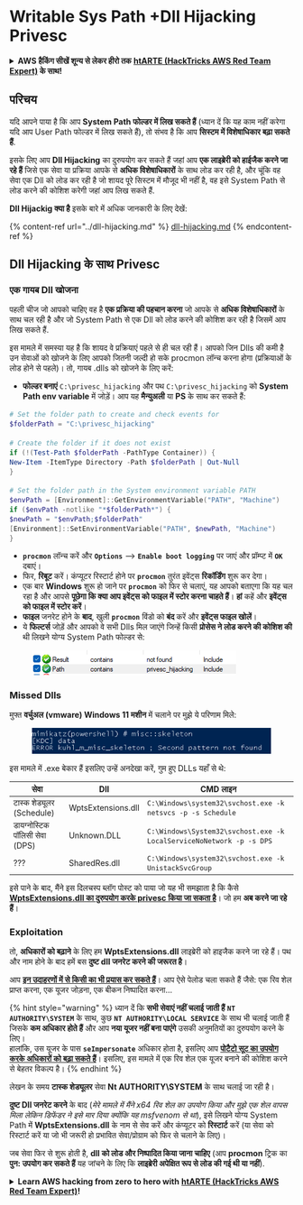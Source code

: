 # Writable Sys Path +Dll Hijacking Privesc

<details>

<summary><strong>AWS हैकिंग सीखें शून्य से लेकर हीरो तक</strong> <a href="https://training.hacktricks.xyz/courses/arte"><strong>htARTE (HackTricks AWS Red Team Expert)</strong></a><strong> के साथ!</strong></summary>

HackTricks का समर्थन करने के अन्य तरीके:

* यदि आप चाहते हैं कि आपकी **कंपनी का विज्ञापन HackTricks में दिखाई दे** या **HackTricks को PDF में डाउनलोड करें**, तो [**सब्सक्रिप्शन प्लान्स**](https://github.com/sponsors/carlospolop) देखें!
* [**आधिकारिक PEASS & HackTricks स्वैग प्राप्त करें**](https://peass.creator-spring.com)
* [**The PEASS Family**](https://opensea.io/collection/the-peass-family) की खोज करें, हमारा एक्सक्लूसिव [**NFTs**](https://opensea.io/collection/the-peass-family) का संग्रह
* 💬 [**Discord group**](https://discord.gg/hRep4RUj7f) में **शामिल हों** या [**telegram group**](https://t.me/peass) में या **Twitter** पर 🐦 [**@carlospolopm**](https://twitter.com/carlospolopm) को **फॉलो करें**.
* **HackTricks** के [**github repos**](https://github.com/carlospolop/hacktricks) और [**HackTricks Cloud**](https://github.com/carlospolop/hacktricks-cloud) में PRs सबमिट करके अपनी हैकिंग ट्रिक्स शेयर करें.

</details>

## परिचय

यदि आपने पाया है कि आप **System Path फोल्डर में लिख सकते हैं** (ध्यान दें कि यह काम नहीं करेगा यदि आप User Path फोल्डर में लिख सकते हैं), तो संभव है कि आप **सिस्टम में विशेषाधिकार बढ़ा सकते हैं**.

इसके लिए आप **Dll Hijacking** का दुरुपयोग कर सकते हैं जहां आप **एक लाइब्रेरी को हाईजैक करने जा रहे हैं** जिसे एक सेवा या प्रक्रिया आपके से **अधिक विशेषाधिकारों** के साथ लोड कर रही है, और चूंकि वह सेवा एक Dll को लोड कर रही है जो शायद पूरे सिस्टम में मौजूद भी नहीं है, वह इसे System Path से लोड करने की कोशिश करेगी जहां आप लिख सकते हैं.

**Dll Hijackig क्या है** इसके बारे में अधिक जानकारी के लिए देखें:

{% content-ref url="../dll-hijacking.md" %}
[dll-hijacking.md](../dll-hijacking.md)
{% endcontent-ref %}

## Dll Hijacking के साथ Privesc

### एक गायब Dll खोजना

पहली चीज जो आपको चाहिए वह है **एक प्रक्रिया की पहचान करना** जो आपके से **अधिक विशेषाधिकारों** के साथ चल रही है और जो System Path से एक Dll को लोड करने की कोशिश कर रही है जिसमें आप लिख सकते हैं.

इस मामले में समस्या यह है कि शायद वे प्रक्रियाएं पहले से ही चल रही हैं। आपको जिन Dlls की कमी है उन सेवाओं को खोजने के लिए आपको जितनी जल्दी हो सके procmon लॉन्च करना होगा (प्रक्रियाओं के लोड होने से पहले)। तो, गायब .dlls को खोजने के लिए करें:

* **फोल्डर बनाएं** `C:\privesc_hijacking` और पथ `C:\privesc_hijacking` को **System Path env variable** में जोड़ें। आप यह **मैन्युअली** या **PS** के साथ कर सकते हैं:
```powershell
# Set the folder path to create and check events for
$folderPath = "C:\privesc_hijacking"

# Create the folder if it does not exist
if (!(Test-Path $folderPath -PathType Container)) {
New-Item -ItemType Directory -Path $folderPath | Out-Null
}

# Set the folder path in the System environment variable PATH
$envPath = [Environment]::GetEnvironmentVariable("PATH", "Machine")
if ($envPath -notlike "*$folderPath*") {
$newPath = "$envPath;$folderPath"
[Environment]::SetEnvironmentVariable("PATH", $newPath, "Machine")
}
```
* **`procmon`** लॉन्च करें और **`Options`** --> **`Enable boot logging`** पर जाएं और प्रॉम्प्ट में **`OK`** दबाएं।
* फिर, **रिबूट** करें। कंप्यूटर रिस्टार्ट होने पर **`procmon`** तुरंत इवेंट्स **रिकॉर्डिंग** शुरू कर देगा।
* एक बार **Windows** शुरू हो जाने पर **`procmon`** को फिर से चलाएं, यह आपको बताएगा कि यह चल रहा है और आपसे **पूछेगा कि क्या आप इवेंट्स को फाइल में स्टोर करना चाहते हैं**। **हां** कहें और **इवेंट्स को फाइल में स्टोर करें**।
* **फाइल** जनरेट होने के **बाद**, खुली **`procmon`** विंडो को **बंद** करें और **इवेंट्स फाइल खोलें**।
* ये **फिल्टर्स** जोड़ें और आपको वे सभी Dlls मिल जाएंगे जिन्हें किसी **प्रोसेस ने लोड करने की कोशिश की** थी लिखने योग्य System Path फोल्डर से:

<figure><img src="../../../.gitbook/assets/image (18).png" alt=""><figcaption></figcaption></figure>

### Missed Dlls

मुफ्त **वर्चुअल (vmware) Windows 11 मशीन** में चलाने पर मुझे ये परिणाम मिले:

<figure><img src="../../../.gitbook/assets/image (253).png" alt=""><figcaption></figcaption></figure>

इस मामले में .exe बेकार हैं इसलिए उन्हें अनदेखा करें, गुम हुए DLLs यहाँ से थे:

| सेवा                             | Dll                | CMD लाइन                                                             |
| ------------------------------- | ------------------ | -------------------------------------------------------------------- |
| टास्क शेड्यूलर (Schedule)       | WptsExtensions.dll | `C:\Windows\system32\svchost.exe -k netsvcs -p -s Schedule`          |
| डायग्नोस्टिक पॉलिसी सेवा (DPS) | Unknown.DLL        | `C:\Windows\System32\svchost.exe -k LocalServiceNoNetwork -p -s DPS` |
| ???                             | SharedRes.dll      | `C:\Windows\system32\svchost.exe -k UnistackSvcGroup`                |

इसे पाने के बाद, मैंने इस दिलचस्प ब्लॉग पोस्ट को पाया जो यह भी समझाता है कि कैसे [**WptsExtensions.dll का दुरुपयोग करके privesc किया जा सकता है**](https://juggernaut-sec.com/dll-hijacking/#Windows\_10\_Phantom\_DLL\_Hijacking\_-\_WptsExtensionsdll)। जो हम **अब करने जा रहे हैं**।

### Exploitation

तो, **अधिकारों को बढ़ाने** के लिए हम **WptsExtensions.dll** लाइब्रेरी को हाइजैक करने जा रहे हैं। पथ और नाम होने के बाद हमें बस **दुष्ट dll जनरेट करने की जरूरत है**।

आप [**इन उदाहरणों में से किसी का भी प्रयास कर सकते हैं**](../dll-hijacking.md#creating-and-compiling-dlls)। आप ऐसे पेलोड चला सकते हैं जैसे: एक रिव शेल प्राप्त करना, एक यूजर जोड़ना, एक बीकन निष्पादित करना...

{% hint style="warning" %}
ध्यान दें कि **सभी सेवाएं नहीं चलाई जाती हैं** **`NT AUTHORITY\SYSTEM`** के साथ, कुछ **`NT AUTHORITY\LOCAL SERVICE`** के साथ भी चलाई जाती हैं जिसके **कम अधिकार होते हैं** और आप **नया यूजर नहीं बना पाएंगे** उसकी अनुमतियों का दुरुपयोग करने के लिए।\
हालांकि, उस यूजर के पास **`seImpersonate`** अधिकार होता है, इसलिए आप [**पोटैटो सूट का उपयोग करके अधिकारों को बढ़ा सकते हैं**](../roguepotato-and-printspoofer.md)। इसलिए, इस मामले में एक रिव शेल एक यूजर बनाने की कोशिश करने से बेहतर विकल्प है।
{% endhint %}

लेखन के समय **टास्क शेड्यूलर** सेवा **Nt AUTHORITY\SYSTEM** के साथ चलाई जा रही है।

**दुष्ट Dll जनरेट करने** के बाद (_मेरे मामले में मैंने x64 रिव शेल का उपयोग किया और मुझे एक शेल वापस मिला लेकिन डिफेंडर ने इसे मार दिया क्योंकि यह msfvenom से था_), इसे लिखने योग्य System Path में **WptsExtensions.dll** के नाम से सेव करें और कंप्यूटर को **रिस्टार्ट** करें (या सेवा को रिस्टार्ट करें या जो भी जरूरी हो प्रभावित सेवा/प्रोग्राम को फिर से चलाने के लिए)।

जब सेवा फिर से शुरू होती है, **dll को लोड और निष्पादित किया जाना चाहिए** (आप **procmon** ट्रिक का **पुन: उपयोग कर सकते हैं** यह जांचने के लिए कि **लाइब्रेरी अपेक्षित रूप से लोड की गई थी या नहीं**).

<details>

<summary><strong>Learn AWS hacking from zero to hero with</strong> <a href="https://training.hacktricks.xyz/courses/arte"><strong>htARTE (HackTricks AWS Red Team Expert)</strong></a><strong>!</strong></summary>

HackTricks का समर्थन करने के अन्य तरीके:

* यदि आप चाहते हैं कि आपकी **कंपनी का विज्ञापन HackTricks में दिखाई दे** या **HackTricks को PDF में डाउनलोड करें** तो [**सब्सक्रिप्शन प्लान्स**](https://github.com/sponsors/carlospolop) देखें!
* [**आधिकारिक PEASS & HackTricks स्वैग प्राप्त करें**](https://peass.creator-spring.com)
* [**The PEASS Family**](https://opensea.io/collection/the-peass-family) की खोज करें, हमारा एक्सक्लूसिव [**NFTs**](https://opensea.io/collection/the-peass-family) संग्रह
* 💬 [**Discord group**](https://discord.gg/hRep4RUj7f) में **शामिल हों** या [**telegram group**](https://t.me/peass) में शामिल हों या मुझे **Twitter** पर 🐦 [**@carlospolopm**](https://twitter.com/carlospolopm) पर **फॉलो करें**।
* **HackTricks** के [**github repos**](https://github.com/carlospolop/hacktricks) और [**HackTricks Cloud**](https://github.com/carlospolop/hacktricks-cloud) में PRs सबमिट करके अपनी हैकिंग ट्रिक्स साझा करें।

</details>
